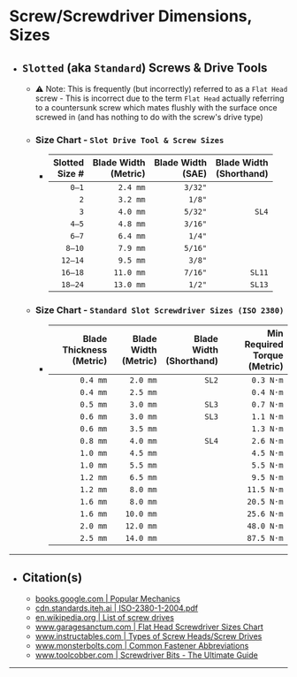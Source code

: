 <!-- https://github.com/mcavallo-git/Coding/blob/main/hardware/screws-screwdrivers/slotted-standard_flathead-is-type-of-head_shape_dimensions-sizes.md -->

# Screw/Screwdriver Dimensions, Sizes

- ## `Slotted` (aka `Standard`) Screws & Drive Tools
  - ⚠️ Note: This is frequently (but incorrectly) referred to as a `Flat Head` screw - This is incorrect due to the term `Flat Head` actually referring to a countersunk screw which mates flushly with the surface once screwed in (and has nothing to do with the screw's drive type)
  - ### Size Chart - `Slot Drive Tool & Screw Sizes`
    - | Slotted<br />Size # | Blade Width<br />(Metric) | Blade Width<br />(SAE) | Blade Width<br />(Shorthand) |
      | ------------------: | ------------------------: | ---------------------: | ---------------------------: |
      |               `0–1` |                  `2.4 mm` |                `3/32"` |                              |
      |                 `2` |                  `3.2 mm` |                 `1/8"` |                              |
      |                 `3` |                  `4.0 mm` |                `5/32"` |                        `SL4` |
      |               `4–5` |                  `4.8 mm` |                `3/16"` |                              |
      |               `6–7` |                  `6.4 mm` |                 `1/4"` |                              |
      |              `8–10` |                  `7.9 mm` |                `5/16"` |                              |
      |             `12–14` |                  `9.5 mm` |                 `3/8"` |                              |
      |             `16–18` |                 `11.0 mm` |                `7/16"` |                       `SL11` |
      |             `18–24` |                 `13.0 mm` |                 `1/2"` |                       `SL13` |
  - ### Size Chart - `Standard Slot Screwdriver Sizes (ISO 2380)`
    - | Blade Thickness<br />(Metric) | Blade Width<br />(Metric) | Blade Width<br />(Shorthand) | Min Required Torque<br />(Metric) |
      | ----------------------------: | ------------------------: | ---------------------------: | --------------------------------: |
      |                      `0.4 mm` |                  `2.0 mm` |                        `SL2` |                         `0.3 N·m` |
      |                      `0.4 mm` |                  `2.5 mm` |                              |                         `0.4 N·m` |
      |                      `0.5 mm` |                  `3.0 mm` |                        `SL3` |                         `0.7 N·m` |
      |                      `0.6 mm` |                  `3.0 mm` |                        `SL3` |                         `1.1 N·m` |
      |                      `0.6 mm` |                  `3.5 mm` |                              |                         `1.3 N·m` |
      |                      `0.8 mm` |                  `4.0 mm` |                        `SL4` |                         `2.6 N·m` |
      |                      `1.0 mm` |                  `4.5 mm` |                              |                         `4.5 N·m` |
      |                      `1.0 mm` |                  `5.5 mm` |                              |                         `5.5 N·m` |
      |                      `1.2 mm` |                  `6.5 mm` |                              |                         `9.5 N·m` |
      |                      `1.2 mm` |                  `8.0 mm` |                              |                        `11.5 N·m` |
      |                      `1.6 mm` |                  `8.0 mm` |                              |                        `20.5 N·m` |
      |                      `1.6 mm` |                 `10.0 mm` |                              |                        `25.6 N·m` |
      |                      `2.0 mm` |                 `12.0 mm` |                              |                        `48.0 N·m` |
      |                      `2.5 mm` |                 `14.0 mm` |                              |                        `87.5 N·m` |

***

- ## Citation(s)
  - [books.google.com | Popular Mechanics](https://books.google.com/books?id=R2YEAAAAMBAJ&pg=PA82#v=onepage&q&f=false)
  - [cdn.standards.iteh.ai | ISO-2380-1-2004.pdf](https://cdn.standards.iteh.ai/samples/35869/8172b254f966470ab774a4c0a99231a2/ISO-2380-1-2004.pdf)
  - [en.wikipedia.org | List of screw drives](https://en.wikipedia.org/wiki/List_of_screw_drives)
  - [www.garagesanctum.com | Flat Head Screwdriver Sizes Chart](https://www.garagesanctum.com/size-chart/screwdriver-sizes-chart/#ftoc-heading-1)
  - [www.instructables.com | Types of Screw Heads/Screw Drives](https://www.instructables.com/Types-of-Screw-Heads/)
  - [www.monsterbolts.com | Common Fastener Abbreviations](https://monsterbolts.com/pages/abbreviations)
  - [www.toolcobber.com | Screwdriver Bits - The Ultimate Guide](https://www.toolcobber.com.au/power-tools/drilling/accessories/screwdriver-bits/)

***
